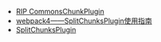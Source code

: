 - [RIP CommonsChunkPlugin](https://gist.github.com/sokra/1522d586b8e5c0f5072d7565c2bee693)
- [webpack4——SplitChunksPlugin使用指南](https://blog.csdn.net/qq_26733915/article/details/79458533)
- [SplitChunksPlugin](https://webpack.js.org/plugins/split-chunks-plugin)
